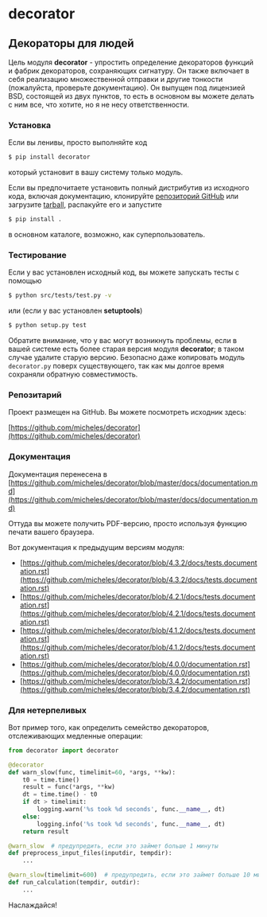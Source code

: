 # decorator

## Декораторы для людей

Цель модуля **decorator** - упростить определение декораторов функций и фабрик декораторов, сохраняющих сигнатуру. Он также включает в себя реализацию множественной отправки и другие тонкости (пожалуйста, проверьте документацию). Он выпущен под лицензией BSD, состоящей из двух пунктов, то есть в основном вы можете делать с ним все, что хотите, но я не несу ответственности.

### Установка

Если вы ленивы, просто выполняйте код

```bash
$ pip install decorator
```

который установит в вашу систему только модуль.

Если вы предпочитаете установить полный дистрибутив из исходного кода, включая документацию, клонируйте [репозиторий GitHub](https://github.com/micheles/decorator) или загрузите [tarball](https://pypi.org/project/decorator/#files), распакуйте его и запустите

```bash
$ pip install .
```

в основном каталоге, возможно, как суперпользователь.

### Тестирование

Если у вас установлен исходный код, вы можете запускать тесты с помощью

```bash
$ python src/tests/test.py -v
```

или (если у вас установлен **setuptools**)

```bash
$ python setup.py test
```

Обратите внимание, что у вас могут возникнуть проблемы, если в вашей системе есть более старая версия модуля **decorator**; в таком случае удалите старую версию. Безопасно даже копировать модуль `decorator.py` поверх существующего, так как мы долгое время сохраняли обратную совместимость.

### Репозитарий

Проект размещен на GitHub. Вы можете посмотреть исходник здесь:

[https://github.com/micheles/decorator](https://github.com/micheles/decorator)

### Документация

Документация перенесена в [https://github.com/micheles/decorator/blob/master/docs/documentation.md](https://github.com/micheles/decorator/blob/master/docs/documentation.md)

Оттуда вы можете получить PDF-версию, просто используя функцию печати вашего браузера.

Вот документация к предыдущим версиям модуля:

* [https://github.com/micheles/decorator/blob/4.3.2/docs/tests.documentation.rst](https://github.com/micheles/decorator/blob/4.3.2/docs/tests.documentation.rst)
* [https://github.com/micheles/decorator/blob/4.2.1/docs/tests.documentation.rst](https://github.com/micheles/decorator/blob/4.2.1/docs/tests.documentation.rst)
* [https://github.com/micheles/decorator/blob/4.1.2/docs/tests.documentation.rst](https://github.com/micheles/decorator/blob/4.1.2/docs/tests.documentation.rst)
* [https://github.com/micheles/decorator/blob/4.0.0/documentation.rst](https://github.com/micheles/decorator/blob/4.0.0/documentation.rst)
* [https://github.com/micheles/decorator/blob/3.4.2/documentation.rst](https://github.com/micheles/decorator/blob/3.4.2/documentation.rst)

### Для нетерпеливых

Вот пример того, как определить семейство декораторов, отслеживающих медленные операции:

```python
from decorator import decorator

@decorator
def warn_slow(func, timelimit=60, *args, **kw):
    t0 = time.time()
    result = func(*args, **kw)
    dt = time.time() - t0
    if dt > timelimit:
        logging.warn('%s took %d seconds', func.__name__, dt)
    else:
        logging.info('%s took %d seconds', func.__name__, dt)
    return result

@warn_slow  # предупредить, если это займет больше 1 минуты
def preprocess_input_files(inputdir, tempdir):
    ...

@warn_slow(timelimit=600)  # предупредить, если это займет больше 10 минут
def run_calculation(tempdir, outdir):
    ...
```

Наслаждайся!
